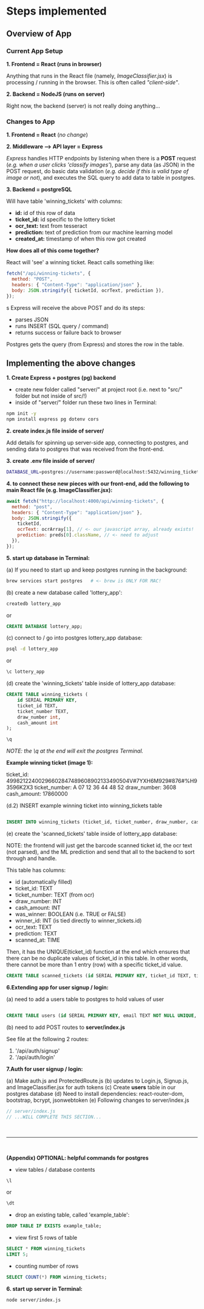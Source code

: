# Steps implemented

## Overview of App

### Current App Setup

**1. Frontend = React (runs in browser)**

Anything that runs in the React file (namely, _ImageClassifier.jsx_) is processing / running in the browser. This is often called _"client-side"_.

**2. Backend = NodeJS (runs on server)**

Right now, the backend (server) is not really doing anything...

### Changes to App

**1. Frontend = React** (_no change_)

**2. Middleware --> API layer = Express**

_Express_ handles HTTP endpoints by listening when there is a **POST** request (_e.g. when a user clicks 'classify images'_), parse any data (as JSON) in the POST request, do basic data validation (_e.g. decide if this is valid type of image or not_), and executes the SQL query to add data to table in postgres.

**3. Backend = postgreSQL**

Will have table 'winning_tickets' with columns:

- **id:** id of this row of data
- **ticket_id:** id specific to the lottery ticket
- **ocr_text:** text from tesseract
- **prediction:** text of prediction from our machine learning model
- **created_at:** timestamp of when this row got created

**How does all of this come together?**

React will 'see' a winning ticket. React calls something like:

```javascript
fetch("/api/winning-tickets", {
  method: "POST",
  headers: { "Content-Type": "application/json" },
  body: JSON.stringify({ ticketId, ocrText, prediction }),
});
```

s
Express will receive the above POST and do its steps:

- parses JSON
- runs INSERT (SQL query / command)
- returns success or failure back to browser

Postgres gets the query (from Express) and stores the row in the table.

## Implementing the above changes

**1. Create Express + postgres (pg) backend**

- create new folder called "server/" at project root (i.e. next to "src/" folder but not inside of src/!)
- inside of "server/" folder run these two lines in Terminal:

```bash
npm init -y
npm install express pg dotenv cors
```

**2. create index.js file inside of server/**

Add details for spinning up server-side app, connecting to postgres, and sending data to postgres that was received from the front-end.

**3. create .env file inside of server/**

```bash
DATABASE_URL=postgres://username:password@localhost:5432/winning_tickets
```

**4. to connect these new pieces with our front-end, add the following to main React file (e.g. ImageClassifier.jsx):**

```javascript
await fetch("http://localhost:4000/api/winning-tickets", {
  method: "post",
  headers: { "Content-Type": "application/json" },
  body: JSON.stringify({
    ticketId,
    ocrText: ocrArray[1], // <- our javascript array, already exists!
    prediction: preds[0].className, // <- need to adjust
  }),
});
```

**5. start up database in Terminal:**

(a) If you need to start up and keep postgres running in the background:

```bash
brew services start postgres   # <- brew is ONLY FOR MAC!
```

(b) create a new database called 'lottery_app':

```bash
createdb lottery_app
```

or

```sql
CREATE DATABASE lottery_app;
```

(c) connect to / go into postgres lottery_app database:

```bash
psql -d lottery_app
```

or

```sql
\c lottery_app
```

(d) create the 'winning_tickets' table inside of lottery_app database:

```sql
CREATE TABLE winning_tickets (
    id SERIAL PRIMARY KEY,
    ticket_id TEXT,
    ticket_number TEXT,
    draw_number int,
    cash_amount int
);

\q
```

_NOTE: the \q at the end will exit the postgres Terminal._

**Example winning ticket (image 1):**

ticket_id: 49982122400296602847489608902133490504V#7YXH6M929#876#%H93596K2X3
ticket_number: A 07 12 36 44 48 52
draw_number: 3608
cash_amount: 17860000

(d.2) INSERT example winning ticket into winning_tickets table

```sql

INSERT INTO winning_tickets (ticket_id, ticket_number, draw_number, cash_amount) VALUES ('49982122400296602847489608902133490504V#7YXH6M929#876#%H93596K2X3', 'A 07 12 36 44 48 52', 3608, 17860000);

```

(e) create the 'scanned_tickets' table inside of lottery_app database:

NOTE: the frontend will just get the barcode scanned ticket id, the ocr text (not parsed), and the ML prediction and send that all to the backend to sort through and handle.

This table has columns:

- id (automatically filled)
- ticket_id: TEXT
- ticket_number: TEXT (from ocr)
- draw_number: INT
- cash_amount: INT
- was_winner: BOOLEAN (i.e. TRUE or FALSE)
- winner_id: INT (is tied directly to winner_tickets.id)
- ocr_text: TEXT
- prediction: TEXT
- scanned_at: TIME

Then, it has the UNIQUE(ticket_id) function at the end which ensures that there can be no duplicate values of ticket_id in this table. In other words, there cannot be more than 1 entry (row) with a specific ticket_id value.

```sql
CREATE TABLE scanned_tickets (id SERIAL PRIMARY KEY, ticket_id TEXT, ticket_number TEXT, draw_number INT, cash_amount INT, was_winner BOOLEAN NOT NULL DEFAULT FALSE, winner_id INTEGER REFERENCES winning_tickets(id), ocr_text TEXT, prediction TEXT, scanned_at TIMESTAMP DEFAULT NOW(), UNIQUE(ticket_id));
```

**6.Extending app for user signup / login:**

(a) need to add a users table to postgres to hold values of user

```sql

CREATE TABLE users (id SERIAL PRIMARY KEY, email TEXT NOT NULL UNIQUE, password_hash TEXT NOT NULL, created_at TIMESTAMP NOT NULL DEFAULT NOW());

```

(b) need to add POST routes to **server/index.js**

See file at the following 2 routes:

1. '/api/auth/signup'
2. '/api/auth/login'

**7.Auth for user signup / login:**

(a) Make auth.js and ProtectedRoute.js
(b) updates to Login.js, Signup.js, and ImageClassifier.jsx for auth tokens
(c) Create **users** table in our postgres database
(d) Need to install dependencies: react-router-dom, bootstrap, bcrypt, jsonwebtoken
(e) Following changes to server/index.js

```js
// server/index.js
// ...WILL COMPLETE THIS SECTION...
```

<br>
<hr>
<br>

**(Appendix) OPTIONAL: helpful commands for postgres**

- view tables / database contents

```sql
\l
```

or

```sql
\dt
```

- drop an existing table, called 'example_table':

```sql
DROP TABLE IF EXISTS example_table;
```

- view first 5 rows of table

```sql
SELECT * FROM winning_tickets
LIMIT 5;
```

- counting number of rows

```sql
SELECT COUNT(*) FROM winning_tickets;
```

**6. start up server in Terminal:**

```bash
node server/index.js
```
